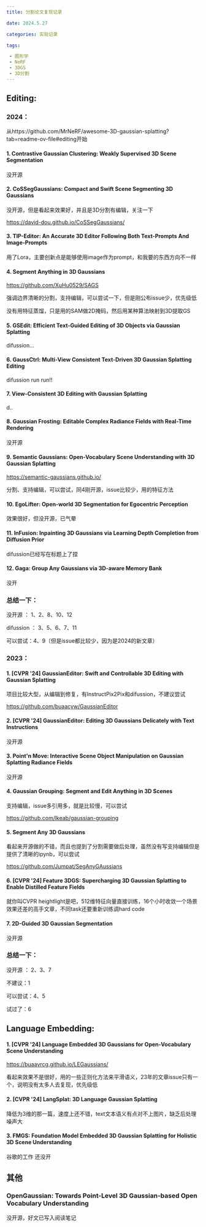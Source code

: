 ```yaml
---
title: 分割论文复现记录

date: 2024.5.27

categories: 实验记录

tags:

 - 图形学
 - NeRF
 - 3DGS
 - 3D分割
---
```


## Editing:

### 2024：

从https://github.com/MrNeRF/awesome-3D-gaussian-splatting?tab=readme-ov-file#editing开始

#### 1. Contrastive Gaussian Clustering: Weakly Supervised 3D Scene Segmentation

没开源

#### 2. CoSSegGaussians: Compact and Swift Scene Segmenting 3D Gaussians

没开源，但是看起来效果好，并且是3D分割有编辑，关注一下

https://david-dou.github.io/CoSSegGaussians/

#### 3. TIP-Editor: An Accurate 3D Editor Following Both Text-Prompts And Image-Prompts

用了Lora，主要创新点是能够使用image作为prompt，和我要的东西方向不一样

#### 4. Segment Anything in 3D Gaussians

https://github.com/XuHu0529/SAGS

强调边界清晰的分割，支持编辑，可以尝试一下，但是刚公布issue少，优先级低

没有用特征蒸馏，只是用的SAM做2D掩码，然后用某种算法映射到3D提取GS

#### 5. GSEdit: Efficient Text-Guided Editing of 3D Objects via Gaussian Splatting

difussion...

#### 6. GaussCtrl: Multi-View Consistent Text-Driven 3D Gaussian Splatting Editing

difussion run run!!

#### 7. View-Consistent 3D Editing with Gaussian Splatting

d..

#### 8. Gaussian Frosting: Editable Complex Radiance Fields with Real-Time Rendering

没开源

#### 9. Semantic Gaussians: Open-Vocabulary Scene Understanding with 3D Gaussian Splatting

https://semantic-gaussians.github.io/

分割、支持编辑，可以尝试，同4刚开源，issue比较少，用的特征方法

#### 10. EgoLifter: Open-world 3D Segmentation for Egocentric Perception

效果很好，但没开源，已气晕

#### 11. InFusion: Inpainting 3D Gaussians via Learning Depth Completion from Diffusion Prior

difussion已经写在标题上了捏

#### 12. Gaga: Group Any Gaussians via 3D-aware Memory Bank

没开

### 总结一下：

没开源 ： 1、2、8、10、12

difussion ： 3、5、6、7、11

可以尝试：4、9（但是issue都比较少，因为是2024的新文章）

### 2023：

#### 1. [CVPR '24] GaussianEditor: Swift and Controllable 3D Editing with Gaussian Splatting

项目比较大型，从编辑到修复，有InstructPix2Pix和difussion，不建议尝试

https://github.com/buaacyw/GaussianEditor

#### 2. [CVPR '24] GaussianEditor: Editing 3D Gaussians Delicately with Text Instructions

没开源

#### 3. Point'n Move: Interactive Scene Object Manipulation on Gaussian Splatting Radiance Fields

没开源

#### 4. Gaussian Grouping: Segment and Edit Anything in 3D Scenes

支持编辑，issue多引用多，就是比较慢，可以尝试

https://github.com/lkeab/gaussian-grouping

#### 5. Segment Any 3D Gaussians

看起来开源做的不错，而且也提到了分割需要做后处理，虽然没有写支持编辑但是提供了清晰的ipynb，可以尝试

https://github.com/Jumpat/SegAnyGAussians

#### 6. [CVPR '24] Feature 3DGS: Supercharging 3D Gaussian Splatting to Enable Distilled Feature Fields

就你叫CVPR heightlight是吧，512维特征向量直接训练，16个小时收敛一个场景效果还差的高手文章，不同task还要重新训练调hard code

#### 7. 2D-Guided 3D Gaussian Segmentation

没开源

### 总结一下：

没开源 ： 2、3、7

不建议：1

可以尝试：4、5

试过了：6

## Language Embedding:

#### 1. [CVPR '24] Language Embedded 3D Gaussians for Open-Vocabulary Scene Understanding

https://buaavrcg.github.io/LEGaussians/

看起来效果不是很好，用的一些正则化方法来平滑语义，23年的文章issue只有一个，说明没有太多人去复现，优先级低

#### 2. [CVPR '24] LangSplat: 3D Language Gaussian Splatting

降低为3维的那一篇，速度上还不错，text文本语义有点对不上图片，缺乏后处理噪声大

#### 3. FMGS: Foundation Model Embedded 3D Gaussian Splatting for Holistic 3D Scene Understanding

谷歌的工作 还没开

## 其他

### OpenGaussian: Towards Point-Level 3D Gaussian-based Open Vocabulary Understanding

没开源，好文已写入阅读笔记
